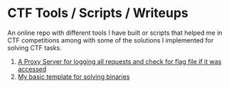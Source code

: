 # CTF Tools / Scripts / Writeups
An online repo with different tools I have built or scripts that helped me in CTF competitions among with some of the solutions I implemented for solving CTF tasks.


1. [A Proxy Server for logging all requests and check for flag file if it was accessed](www.google.com)
2. [My basic template for solving binaries](https://github.com/Fineas/Me-CTF/blob/master/solve_binaries.py)
